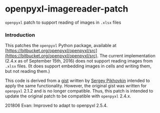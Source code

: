 # openpyxl-imagereader-patch

`openpyxl` patch to support reading of images in `.xlsx` files

### Introduction

This patches the `openpyxl` Python package, available at [https://bitbucket.org/openpyxl/openpyxl/src](https://bitbucket.org/openpyxl/openpyxl/src). The current implementation (2.4.x as of September 15th, 2016) does not support reading images from `.xlsx` files. (It does support embedding images in cells and writing them, but not reading them.)

This code is derived from a [gist](https://gist.github.com/pikhovkin/543709a2e2827d9c345d) written by [Sergey Pikhovkin](https://gist.github.com/pikhovkin) intended to apply the same functionality. However, the original gist was written for `openpyxl` 2.1.2 and is no longer compatible. Thus, this patch is intended to update the original patch to be compatible with `openpyxl` 2.4.x.

201806 Evan: Improved to adapt to openpyxl 2.5.4.
